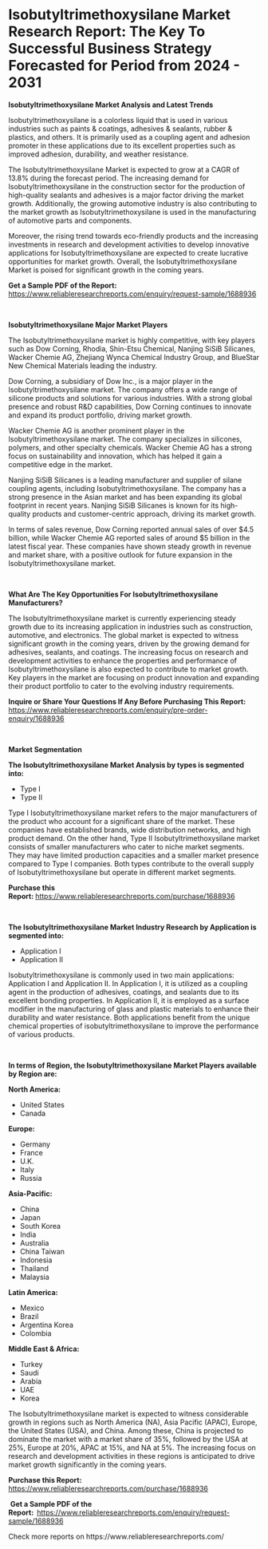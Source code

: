 <p><h1>Isobutyltrimethoxysilane Market Research Report: The Key To Successful Business Strategy Forecasted for Period from 2024 - 2031</h1></p><p><strong>Isobutyltrimethoxysilane Market Analysis and Latest Trends</strong></p>
<p><p>Isobutyltrimethoxysilane is a colorless liquid that is used in various industries such as paints & coatings, adhesives & sealants, rubber & plastics, and others. It is primarily used as a coupling agent and adhesion promoter in these applications due to its excellent properties such as improved adhesion, durability, and weather resistance.</p><p>The Isobutyltrimethoxysilane Market is expected to grow at a CAGR of 13.8% during the forecast period. The increasing demand for Isobutyltrimethoxysilane in the construction sector for the production of high-quality sealants and adhesives is a major factor driving the market growth. Additionally, the growing automotive industry is also contributing to the market growth as Isobutyltrimethoxysilane is used in the manufacturing of automotive parts and components.</p><p>Moreover, the rising trend towards eco-friendly products and the increasing investments in research and development activities to develop innovative applications for Isobutyltrimethoxysilane are expected to create lucrative opportunities for market growth. Overall, the Isobutyltrimethoxysilane Market is poised for significant growth in the coming years.</p></p>
<p><strong>Get a Sample PDF of the Report:&nbsp;</strong> <a href="https://www.reliableresearchreports.com/enquiry/request-sample/1688936">https://www.reliableresearchreports.com/enquiry/request-sample/1688936</a></p>
<p>&nbsp;</p>
<p><strong>Isobutyltrimethoxysilane Major Market Players</strong></p>
<p><p>The Isobutyltrimethoxysilane market is highly competitive, with key players such as Dow Corning, Rhodia, Shin-Etsu Chemical, Nanjing SiSiB Silicanes, Wacker Chemie AG, Zhejiang Wynca Chemical Industry Group, and BlueStar New Chemical Materials leading the industry.</p><p>Dow Corning, a subsidiary of Dow Inc., is a major player in the Isobutyltrimethoxysilane market. The company offers a wide range of silicone products and solutions for various industries. With a strong global presence and robust R&D capabilities, Dow Corning continues to innovate and expand its product portfolio, driving market growth.</p><p>Wacker Chemie AG is another prominent player in the Isobutyltrimethoxysilane market. The company specializes in silicones, polymers, and other specialty chemicals. Wacker Chemie AG has a strong focus on sustainability and innovation, which has helped it gain a competitive edge in the market.</p><p>Nanjing SiSiB Silicanes is a leading manufacturer and supplier of silane coupling agents, including Isobutyltrimethoxysilane. The company has a strong presence in the Asian market and has been expanding its global footprint in recent years. Nanjing SiSiB Silicanes is known for its high-quality products and customer-centric approach, driving its market growth.</p><p>In terms of sales revenue, Dow Corning reported annual sales of over $4.5 billion, while Wacker Chemie AG reported sales of around $5 billion in the latest fiscal year. These companies have shown steady growth in revenue and market share, with a positive outlook for future expansion in the Isobutyltrimethoxysilane market.</p></p>
<p>&nbsp;</p>
<p><strong>What Are The Key Opportunities For Isobutyltrimethoxysilane Manufacturers?</strong></p>
<p><p>The Isobutyltrimethoxysilane market is currently experiencing steady growth due to its increasing application in industries such as construction, automotive, and electronics. The global market is expected to witness significant growth in the coming years, driven by the growing demand for adhesives, sealants, and coatings. The increasing focus on research and development activities to enhance the properties and performance of Isobutyltrimethoxysilane is also expected to contribute to market growth. Key players in the market are focusing on product innovation and expanding their product portfolio to cater to the evolving industry requirements.</p></p>
<p><strong>Inquire or Share Your Questions If Any Before Purchasing This Report:</strong> <a href="https://www.reliableresearchreports.com/enquiry/pre-order-enquiry/1688936">https://www.reliableresearchreports.com/enquiry/pre-order-enquiry/1688936</a></p>
<p>&nbsp;</p>
<p><strong>Market Segmentation</strong></p>
<p><strong>The Isobutyltrimethoxysilane Market Analysis by types is segmented into:</strong></p>
<p><ul><li>Type I</li><li>Type II</li></ul></p>
<p><p>Type I Isobutyltrimethoxysilane market refers to the major manufacturers of the product who account for a significant share of the market. These companies have established brands, wide distribution networks, and high product demand. On the other hand, Type II Isobutyltrimethoxysilane market consists of smaller manufacturers who cater to niche market segments. They may have limited production capacities and a smaller market presence compared to Type I companies. Both types contribute to the overall supply of Isobutyltrimethoxysilane but operate in different market segments.</p></p>
<p><strong>Purchase this Report:&nbsp;</strong><a href="https://www.reliableresearchreports.com/purchase/1688936">https://www.reliableresearchreports.com/purchase/1688936</a></p>
<p>&nbsp;</p>
<p><strong>The Isobutyltrimethoxysilane Market Industry Research by Application is segmented into:</strong></p>
<p><ul><li>Application I</li><li>Application II</li></ul></p>
<p><p>Isobutyltrimethoxysilane is commonly used in two main applications: Application I and Application II. In Application I, it is utilized as a coupling agent in the production of adhesives, coatings, and sealants due to its excellent bonding properties. In Application II, it is employed as a surface modifier in the manufacturing of glass and plastic materials to enhance their durability and water resistance. Both applications benefit from the unique chemical properties of isobutyltrimethoxysilane to improve the performance of various products.</p></p>
<p>&nbsp;</p>
<p><strong>In terms of Region, the Isobutyltrimethoxysilane Market Players available by Region are:</strong></p>
<p>
    <p> <strong> North America: </strong>
        <ul>
            <li>United States</li>
            <li>Canada</li>
        </ul>
        </p> 
    <p> <strong> Europe: </strong>
        <ul>
            <li>Germany</li>
            <li>France</li>
            <li>U.K.</li>
            <li>Italy</li>
            <li>Russia</li>
        </ul>
        </p> 
    <p> <strong> Asia-Pacific: </strong>
        <ul>
            <li>China</li>
            <li>Japan</li>
            <li>South Korea</li>
            <li>India</li>
            <li>Australia</li>
            <li>China Taiwan</li>
            <li>Indonesia</li>
            <li>Thailand</li>
            <li>Malaysia</li>
        </ul>
        </p> 
    <p> <strong> Latin America: </strong>
        <ul>
            <li>Mexico</li>
            <li>Brazil</li>
            <li>Argentina Korea</li>
            <li>Colombia</li>
        </ul>
        </p> 
    <p> <strong> Middle East & Africa: </strong>
        <ul>
            <li>Turkey</li>
            <li>Saudi</li>
            <li>Arabia</li>
            <li>UAE</li>
            <li>Korea</li>
        </ul>
    </p>
    </p>
<p><p>The Isobutyltrimethoxysilane market is expected to witness considerable growth in regions such as North America (NA), Asia Pacific (APAC), Europe, the United States (USA), and China. Among these, China is projected to dominate the market with a market share of 35%, followed by the USA at 25%, Europe at 20%, APAC at 15%, and NA at 5%. The increasing focus on research and development activities in these regions is anticipated to drive market growth significantly in the coming years.</p></p>
<p><strong>Purchase this Report: </strong><a href="https://www.reliableresearchreports.com/purchase/1688936">https://www.reliableresearchreports.com/purchase/1688936</a></p>
<p>&nbsp;<strong>Get a Sample PDF of the Report:&nbsp;&nbsp;</strong><a href="https://www.reliableresearchreports.com/enquiry/request-sample/1688936">https://www.reliableresearchreports.com/enquiry/request-sample/1688936</a></p>
<p><strong></strong></p>
<p>Check more reports on https://www.reliableresearchreports.com/</p>